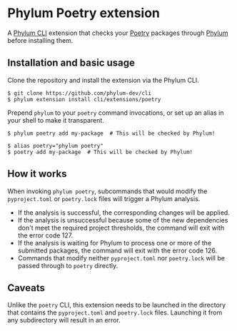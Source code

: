 # Phylum Poetry extension

A [Phylum CLI](phylum-cli) extension that checks your [Poetry][poetry] packages
through [Phylum][phylum] before installing them.

## Installation and basic usage

Clone the repository and install the extension via the Phylum CLI.

```console
$ git clone https://github.com/phylum-dev/cli
$ phylum extension install cli/extensions/poetry
```

Prepend `phylum` to your `poetry` command invocations, or set up an alias in
your shell to make it transparent.

```console
$ phylum poetry add my-package  # This will be checked by Phylum!
```

```console
$ alias poetry="phylum poetry"
$ poetry add my-package  # This will be checked by Phylum!
```

## How it works

When invoking `phylum poetry`, subcommands that would modify the
`pyproject.toml` or `poetry.lock` files will trigger a Phylum analysis.

- If the analysis is successful, the corresponding changes will be applied.
- If the analysis is unsuccessful because some of the new dependencies don't
  meet the required project thresholds, the command will exit with the error code
  127.
- If the analysis is waiting for Phylum to process one or more of the submitted
  packages, the command will exit with the error code 126.
- Commands that modify neither `pyproject.toml` nor `poetry.lock` will be passed
  through to `poetry` directly.

## Caveats

Unlike the `poetry` CLI, this extension needs to be launched in the directory
that contains the `pyproject.toml` and `poetry.lock` files. Launching it from
any subdirectory will result in an error.

[phylum]: https://phylum.io
[phylum-cli]: https://github.com/phylum-dev/cli
[poetry]: https://python-poetry.org/
